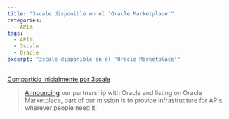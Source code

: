 ```yaml
---
title: "3scale disponible en el 'Oracle Marketplace'"
categories:
  - APIm
tags:
  - APIm
  - 3scale
  - Oracle
excerpt: "3scale disponible en el 'Oracle Marketplace'"
---
```


[Compartido inicialmente por 3scale](https://plus.google.com/+3scaleNet/posts/6iESZLeadR5)
> [Announcing](https://www.3scale.net/2015/10/3scale-now-available-via-oracle-marketplace/?utm_campaign=googleplus&utm_source=googleplus&utm_medium=social) our partnership with Oracle and listing on Oracle Marketplace, part of our mission is to provide infrastructure for APIs wherever people need it.
